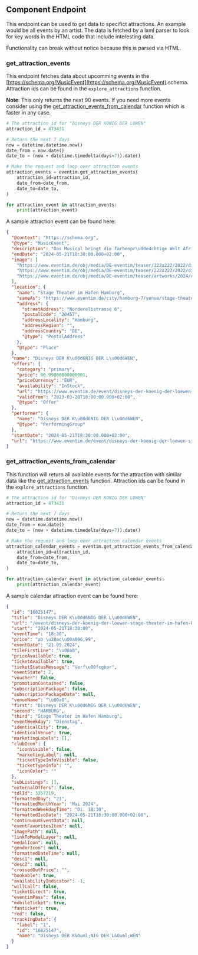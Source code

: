 ## Component Endpoint

This endpoint can be used to get data to specifict attractions. An example would be all events by an artist. The data is fetched by a lxml parser to look for key words in the HTML code that include interesting data.

Functionality can break without notice because this is parsed via HTML.

### get_attraction_events

This endpoint fetches data about upcomming events in the [https://schema.org/MusicEvent](https://schema.org/MusicEvent) schema. Attraction ids can be found in the `explore_attractions` function.

**Note**: This only returns the next 90 events. If you need more events consider using the [get_attraction_events_from_calendar](###get_attraction_events_from_calendar) function which is faster in any case.

```python
# The attraction id for "Disneys DER KÖNIG DER LÖWEN"
attraction_id = 473431

# Return the next 7 days
now = datetime.datetime.now()
date_from = now.date()
date_to = (now + datetime.timedelta(days=7)).date()

# Make the request and loop over attraction events
attraction_events = eventim.get_attraction_events(
    attraction_id=attraction_id,
    date_from=date_from,
    date_to=date_to,
)

for attraction_event in attraction_events:
    print(attraction_event)

```

A sample attraction event can be found here:

```json
{
  "@context": "https://schema.org",
  "@type": "MusicEvent",
  "description": "Das Musical bringt die farbenpr\u00e4chtige Welt Afrikas mit wilden Tieren und der wundersch\u00f6nen Serengeti nach Hamburg.\n",
  "endDate": "2024-05-21T18:30:00.000+02:00",
  "image": [
    "https://www.eventim.de/obj/media/DE-eventim/teaser/222x222/2022/disneys-koenig-der-loewen-musical-tickets-2022.jpg",
    "https://www.eventim.de/obj/media/DE-eventim/teaser/222x222/2022/disneys-koenig-der-loewen-musical-tickets-2022.jpg",
    "https://www.eventim.de/obj/media/DE-eventim/teaser/artworks/2024/disneys-der-koenig-der-loewen-musical-tickets-header.jpg"
  ],
  "location": {
    "name": "Stage Theater im Hafen Hamburg",
    "sameAs": "https://www.eventim.de/city/hamburg-7/venue/stage-theater-im-hafen-hamburg-3880/",
    "address": {
      "streetAddress": "Norderelbstrasse 6",
      "postalCode": "20457",
      "addressLocality": "Hamburg",
      "addressRegion": "",
      "addressCountry": "DE",
      "@type": "PostalAddress"
    },
    "@type": "Place"
  },
  "name": "Disneys DER K\u00d6NIG DER L\u00d6WEN",
  "offers": {
    "category": "primary",
    "price": 96.99000000000001,
    "priceCurrency": "EUR",
    "availability": "InStock",
    "url": "https://www.eventim.de/event/disneys-der-koenig-der-loewen-stage-theater-im-hafen-hamburg-16825147/",
    "validFrom": "2023-03-28T10:00:00.000+02:00",
    "@type": "Offer"
  },
  "performer": {
    "name": "Disneys DER K\u00d6NIG DER L\u00d6WEN",
    "@type": "PerformingGroup"
  },
  "startDate": "2024-05-21T18:30:00.000+02:00",
  "url": "https://www.eventim.de/event/disneys-der-koenig-der-loewen-stage-theater-im-hafen-hamburg-16825147/"
}
```

### get_attraction_events_from_calendar

This function will return all available events for the attraction with similar data like the [get_attraction_events](###get_attraction_events) function. Attraction ids can be found in the `explore_attractions` function.

```python
# The attraction id for "Disneys DER KÖNIG DER LÖWEN"
attraction_id = 473431

# Return the next 7 days
now = datetime.datetime.now()
date_from = now.date()
date_to = (now + datetime.timedelta(days=7)).date()

# Make the request and loop over attraction calendar events
attraction_calendar_events = eventim.get_attraction_events_from_calendar(
    attraction_id=attraction_id,
    date_from=date_from,
    date_to=date_to,
)

for attraction_calendar_event in attraction_calendar_events:
    print(attraction_calendar_event)
```

A sample calendar attraction event can be found here:

```json
{
  "id": "16825147",
  "title": "Disneys DER K\u00d6NIG DER L\u00d6WEN",
  "url": "/event/disneys-der-koenig-der-loewen-stage-theater-im-hafen-hamburg-16825147/",
  "start": "2024-05-21T18:30:00",
  "eventTime": "18:30",
  "price": "ab \u20ac\u00a096,99",
  "eventDate": "21.05.2024",
  "tileFirstLine": "\u00a0",
  "priceAvailable": true,
  "ticketAvailable": true,
  "ticketStatusMessage": "Verf\u00fcgbar",
  "eventState": 2,
  "voucher": false,
  "promotionContained": false,
  "subscriptionPackage": false,
  "subscriptionPackageData": null,
  "venueName": "\u00a0",
  "first": "Disneys DER K\u00d6NIG DER L\u00d6WEN",
  "second": "HAMBURG",
  "third": "Stage Theater im Hafen Hamburg",
  "eventWeekday": "Dienstag",
  "identicalCity": true,
  "identicalVenue": true,
  "marketingLabels": [],
  "clubIcon": {
    "iconVisible": false,
    "marketingLabel": null,
    "ticketTypeInfoVisible": false,
    "ticketTypeInfo": "",
    "iconColor": ""
  },
  "subListings": [],
  "externalOffers": false,
  "tdlId": 3357219,
  "formattedDay": "21",
  "formattedMonthYear": "Mai 2024",
  "formattedWeekdayTime": "Di. 18:30",
  "formattedIsoDate": "2024-05-21T18:30:00.000+02:00",
  "continuousEventData": null,
  "eventFavoritesItem": null,
  "imagePath": null,
  "linkToModalLayer": null,
  "medalIcon": null,
  "genderIcon": null,
  "formattedDateTime": null,
  "desc1": null,
  "desc2": null,
  "crossedOutPrice": "",
  "bookable": true,
  "availabilityIndicator": -1,
  "willCall": false,
  "ticketDirect": true,
  "eventimPass": false,
  "mobileTicket": true,
  "fanticket": true,
  "red": false,
  "trackingData": {
    "label": "1",
    "id": "16825147",
    "name": "Disneys DER K&Ouml;NIG DER L&Ouml;WEN"
  }
}
```
